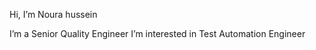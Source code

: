  Hi, I’m Noura hussein

 I’m a Senior Quality Engineer
 I’m interested in Test Automation Engineer 

